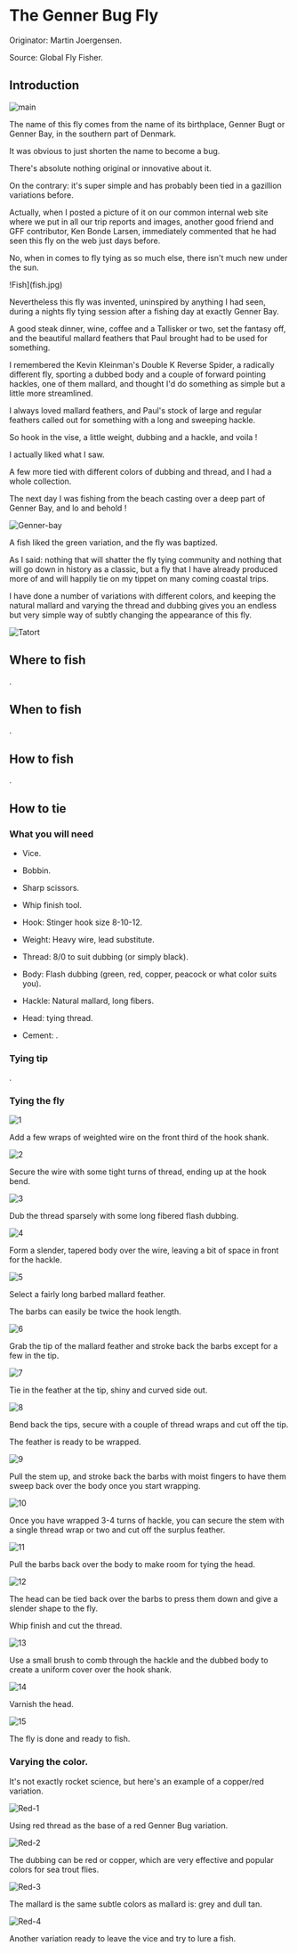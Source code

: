 # The Genner Bug Fly

Originator: Martin Joergensen.

Source: Global Fly Fisher.

## Introduction

![main](main.jpg)

The name of this fly comes from the name of its birthplace, Genner Bugt or Genner Bay, in the southern part of Denmark.

It was obvious to just shorten the name to become a bug.

There's absolute nothing original or innovative about it.

On the contrary: it's super simple and has probably been tied in a gazillion variations before.

Actually, when I posted a picture of it on our common internal web site where we put in all our trip reports and images, another good friend and GFF contributor, Ken Bonde Larsen, immediately commented that he had seen this fly on the web just days before.

No, when in comes to fly tying as so much else, there isn't much new under the sun.

!Fish](fish.jpg)

Nevertheless this fly was invented, uninspired by anything I had seen, during a nights fly tying session after a fishing day at exactly Genner Bay.

A good steak dinner, wine, coffee and a Tallisker or two, set the fantasy off, and the beautiful mallard feathers that Paul brought had to be used for something.

I remembered the Kevin Kleinman's Double K Reverse Spider, a radically different fly, sporting a dubbed body and a couple of forward pointing hackles, one of them mallard, and thought I'd do something as simple but a little more streamlined.

I always loved mallard feathers, and Paul's stock of large and regular feathers called out for something with a long and sweeping hackle.

So hook in the vise, a little weight, dubbing and a hackle, and voila !

I actually liked what I saw.

A few more tied with different colors of dubbing and thread, and I had a whole collection.

The next day I was fishing from the beach casting over a deep part of Genner Bay, and lo and behold !

![Genner-bay](genner-bay.jpg)

A fish liked the green variation, and the fly was baptized.

As I said: nothing that will shatter the fly tying community and nothing that will go down in history as a classic, but a fly that I have already produced more of and will happily tie on my tippet on many coming coastal trips.

I have done a number of variations with different colors, and keeping the natural mallard and varying the thread and dubbing gives you an endless but very simple way of subtly changing the appearance of this fly.

![Tatort](tatort.jpg)

## Where to fish

.

## When to fish

.

## How to fish

.

## How to tie

### What you will need

- Vice.

- Bobbin.

- Sharp scissors.

- Whip finish tool.

- Hook: Stinger hook size 8-10-12.

- Weight: Heavy wire, lead substitute.

- Thread: 8/0 to suit dubbing (or simply black).

- Body: Flash dubbing (green, red, copper, peacock or what color suits you).

- Hackle: Natural mallard, long fibers.

- Head: tying thread.

- Cement: .

### Tying tip

.

### Tying the fly

![1](1.jpg)

Add a few wraps of weighted wire on the front third of the hook shank.

![2](2.jpg)

Secure the wire with some tight turns of thread, ending up at the hook bend.

![3](3.jpg)

Dub the thread sparsely with some long fibered flash dubbing.

![4](4.jpg)

Form a slender, tapered body over the wire, leaving a bit of space in front for the hackle.

![5](5.jpg)

Select a fairly long barbed mallard feather.

The barbs can easily be twice the hook length.

![6](6.jpg)

Grab the tip of the mallard feather and stroke back the barbs except for a few in the tip.

![7](7.jpg)

Tie in the feather at the tip, shiny and curved side out.

![8](8.jpg)

Bend back the tips, secure with a couple of thread wraps and cut off the tip.

The feather is ready to be wrapped.

![9](9.jpg)

Pull the stem up, and stroke back the barbs with moist fingers to have them sweep back over the body once you start wrapping.

![10](10.jpg)

Once you have wrapped 3-4 turns of hackle, you can secure the stem with a single thread wrap or two and cut off the surplus feather.

![11](11.jpg)

Pull the barbs back over the body to make room for tying the head.

![12](12.jpg)

The head can be tied back over the barbs to press them down and give a slender shape to the fly.

Whip finish and cut the thread.

![13](13.jpg)

Use a small brush to comb through the hackle and the dubbed body to create a uniform cover over the hook shank.

![14](14.jpg)

Varnish the head.

![15](15.jpg)

The fly is done and ready to fish.

### Varying the color.

It's not exactly rocket science, but here's an example of a copper/red variation.

![Red-1](red1.jpg)

Using red thread as the base of a red Genner Bug variation.

![Red-2](red2.jpg)

The dubbing can be red or copper, which are very effective and popular colors for sea trout flies.

![Red-3](red3.jpg)

The mallard is the same subtle colors as mallard is: grey and dull tan.

![Red-4](red4.jpg)

Another variation ready to leave the vice and try to lure a fish.
